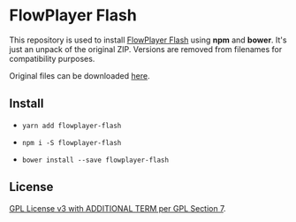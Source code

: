 # FlowPlayer Flash

This repository is used to install [FlowPlayer Flash][fp] using **npm** and **bower**.
It's just an unpack of the original ZIP.
Versions are removed from filenames for compatibility purposes.

Original files can be downloaded [here][download].


## Install

- `yarn add flowplayer-flash`

- `npm i -S flowplayer-flash`

- `bower install --save flowplayer-flash`


## License

[GPL License v3 with ADDITIONAL TERM per GPL Section 7][license].


[fp]: http://flash.flowplayer.org/
[download]: http://flash.flowplayer.org/documentation/installation/index.html#flowplayer-distribution
[license]: https://flowplayer.org/license/

